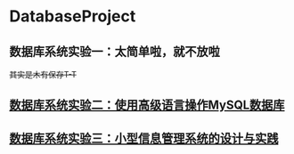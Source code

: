 # DatabaseProject
## 数据库系统实验一：太简单啦，就不放啦
~~其实是木有保存T-T~~

## [数据库系统实验二：使用高级语言操作MySQL数据库](https://github.com/ziye0229/DatabaseProject/tree/master/UImysql)
## [数据库系统实验三：小型信息管理系统的设计与实践](https://github.com/ziye0229/DatabaseProject/tree/master/E-commerceMIS)